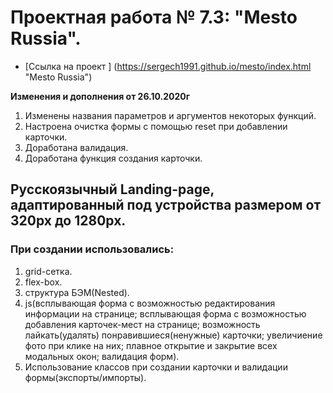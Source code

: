 # Проектная работа № 7.3: "Mesto Russia".

* [Ссылка на проект ] (https://sergech1991.github.io/mesto/index.html "Mesto Russia")

**Изменения и дополнения от 26.10.2020г**
1. Изменены названия параметров и аргументов некоторых функций.
2. Настроена очистка формы с помощью reset при добавлении карточки.
3. Доработана валидация.
4. Доработана функция создания карточки.

## Русскоязычный Landing-page, адаптированный под устройства размером от 320px до 1280px.

### При создании использовались:
1. grid-сетка.
2. flex-box.
3. структура БЭМ(Nested).
4. js(всплывающая форма с возможностью редактирования информации на странице; всплывающая форма с возможностью добавления карточек-мест на странице;
возможность лайкать(удалять) понравившиеся(ненужные) карточки; увеличиение фото при клике на них; плавное открытие и закрытие всех модальных окон; валидация форм).
5. Использование классов при создании карточки и валидации формы(экспорты/импорты).

